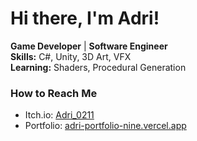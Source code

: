# Hi there, I'm Adri!

**Game Developer** | **Software Engineer**  
**Skills:** C#, Unity, 3D Art, VFX  
**Learning:** Shaders, Procedural Generation  

### How to Reach Me
- Itch.io: [Adri_0211](https://adri-0211.itch.io/)
- Portfolio: [adri-portfolio-nine.vercel.app](https://adri-portfolio-nine.vercel.app/)

